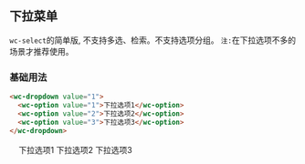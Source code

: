 <style>
.flex,.flex-free { display:flex;align-items:center;margin-top:16px }
.flex > *,.flex-free > *{margin:0 16px}
.flex > *{flex:1}
</style>

## 下拉菜单
`wc-select`的简单版, 不支持多选、检索。不支持选项分组。
`注:`在下拉选项不多的场景才推荐使用。


### 基础用法

```html
<wc-dropdown value="1">
  <wc-option value="1">下拉选项1</wc-option>
  <wc-option value="2">下拉选项2</wc-option>
  <wc-option value="3">下拉选项3</wc-option>
</wc-dropdown>
```

<section class="flex-free">
  <wc-dropdown value="1">
    <wc-option value="1">下拉选项1</wc-option>
    <wc-option value="2">下拉选项2</wc-option>
    <wc-option value="3">下拉选项3</wc-option>
  </wc-dropdown>
</section>